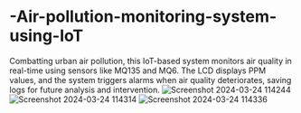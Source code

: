 # -Air-pollution-monitoring-system-using-IoT
Combatting urban air pollution, this IoT-based system monitors air quality in real-time using sensors like MQ135 and MQ6. The LCD displays PPM values, and the system triggers alarms when air quality deteriorates, saving logs for future analysis and intervention.
![Screenshot 2024-03-24 114244](https://github.com/AYISHA04/-Air-pollution-monitoring-system-using-IoT/assets/139941524/bed78415-06a9-48d7-929a-4df83ae7414e)
![Screenshot 2024-03-24 114314](https://github.com/AYISHA04/-Air-pollution-monitoring-system-using-IoT/assets/139941524/0f01913d-6bbd-4768-9dc2-154ea4d95e0b)
![Screenshot 2024-03-24 114336](https://github.com/AYISHA04/-Air-pollution-monitoring-system-using-IoT/assets/139941524/e0dadf3b-95ee-4bf0-93f8-bf7b9216b802)

